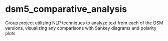 # dsm5_comparative_analysis
Group project utilizing NLP techniques to analyze text from each of the DSM versions, visualizing any comparisons with Sankey diagrams and polarity plots

